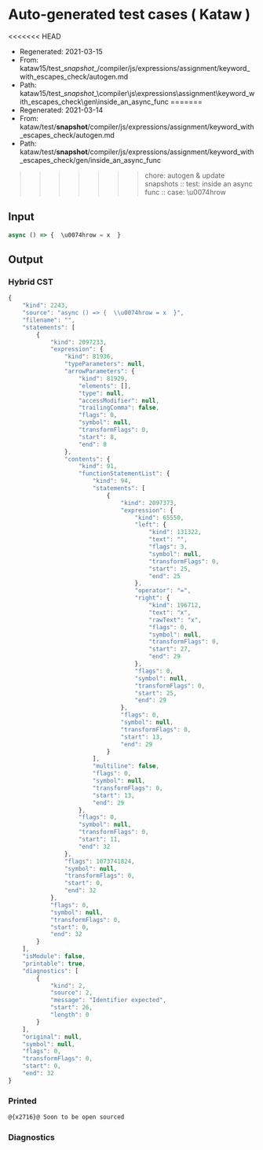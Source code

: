 # Auto-generated test cases ( Kataw )
<<<<<<< HEAD
- Regenerated: 2021-03-15
- From: kataw15/test\__snapshot__/compiler/js/expressions/assignment/keyword_with_escapes_check/autogen.md
- Path: kataw15/test\__snapshot__\compiler\js\expressions\assignment\keyword_with_escapes_check\gen\inside_an_async_func
=======
- Regenerated: 2021-03-14
- From: kataw/test/__snapshot__/compiler/js/expressions/assignment/keyword_with_escapes_check/autogen.md
- Path: kataw/test/__snapshot__/compiler/js/expressions/assignment/keyword_with_escapes_check/gen/inside_an_async_func
>>>>>>> chore: autogen & update snapshots
> :: test: inside an async func
> :: case: \u0074hrow
## Input

`````js
async () => {  \u0074hrow = x  }
`````

## Output

### Hybrid CST

```javascript
{
    "kind": 2243,
    "source": "async () => {  \\u0074hrow = x  }",
    "filename": "",
    "statements": [
        {
            "kind": 2097233,
            "expression": {
                "kind": 81936,
                "typeParameters": null,
                "arrowParameters": {
                    "kind": 81929,
                    "elements": [],
                    "type": null,
                    "accessModifier": null,
                    "trailingComma": false,
                    "flags": 0,
                    "symbol": null,
                    "transformFlags": 0,
                    "start": 8,
                    "end": 8
                },
                "contents": {
                    "kind": 91,
                    "functionStatementList": {
                        "kind": 94,
                        "statements": [
                            {
                                "kind": 2097373,
                                "expression": {
                                    "kind": 65550,
                                    "left": {
                                        "kind": 131322,
                                        "text": "",
                                        "flags": 3,
                                        "symbol": null,
                                        "transformFlags": 0,
                                        "start": 25,
                                        "end": 25
                                    },
                                    "operator": "=",
                                    "right": {
                                        "kind": 196712,
                                        "text": "x",
                                        "rawText": "x",
                                        "flags": 0,
                                        "symbol": null,
                                        "transformFlags": 0,
                                        "start": 27,
                                        "end": 29
                                    },
                                    "flags": 0,
                                    "symbol": null,
                                    "transformFlags": 0,
                                    "start": 25,
                                    "end": 29
                                },
                                "flags": 0,
                                "symbol": null,
                                "transformFlags": 0,
                                "start": 13,
                                "end": 29
                            }
                        ],
                        "multiline": false,
                        "flags": 0,
                        "symbol": null,
                        "transformFlags": 0,
                        "start": 13,
                        "end": 29
                    },
                    "flags": 0,
                    "symbol": null,
                    "transformFlags": 0,
                    "start": 11,
                    "end": 32
                },
                "flags": 1073741824,
                "symbol": null,
                "transformFlags": 0,
                "start": 0,
                "end": 32
            },
            "flags": 0,
            "symbol": null,
            "transformFlags": 0,
            "start": 0,
            "end": 32
        }
    ],
    "isModule": false,
    "printable": true,
    "diagnostics": [
        {
            "kind": 2,
            "source": 2,
            "message": "Identifier expected",
            "start": 26,
            "length": 0
        }
    ],
    "original": null,
    "symbol": null,
    "flags": 0,
    "transformFlags": 0,
    "start": 0,
    "end": 32
}
```

### Printed

```javascript
@{x2716}@ Soon to be open sourced
```

### Diagnostics

```javascript

```

